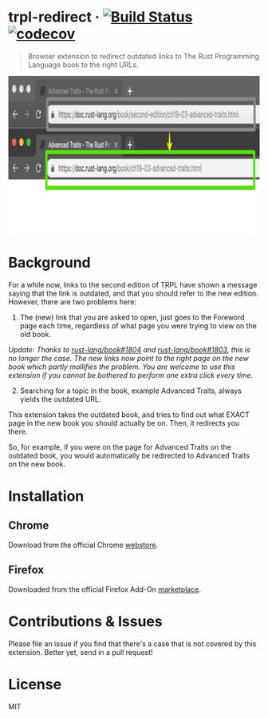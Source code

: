# trpl-redirect &middot; [![Build Status](https://travis-ci.com/srishanbhattarai/trpl-redirect.svg?token=r9ZKJZspyajhDz5EguyH&branch=master)](https://travis-ci.com/srishanbhattarai/trpl-redirect) [![codecov](https://codecov.io/gh/srishanbhattarai/trpl-redirect/branch/master/graph/badge.svg)](https://codecov.io/gh/srishanbhattarai/trpl-redirect)
> Browser extension to redirect outdated links to The Rust Programming Language book to the right URLs.

![Image of TRPL Redirect](https://github.com/srishanbhattarai/trpl-redirect/blob/master/screenshot.png)

# Background
For a while now, links to the second edition of TRPL have shown a message saying that the link is outdated, and that you should refer to the new edition.
However, there are two problems here:
1. The (new) link that you are asked to open, just goes to the Foreword page each time, regardless of what page you were trying to view on the old book.

_Update: Thanks to [rust-lang/book#1804](https://github.com/rust-lang/book/pull/1804) and [rust-lang/book#1803](https://github.com/rust-lang/book/pull/1803), this is no longer the case. The new links now point to the right page on the new book which partly mollifies the problem. You are welcome to use this extension if you cannot be bothered to perform one extra click every time._

2. Searching for a topic in the book, example Advanced Traits, always yields the outdated URL.

This extension takes the outdated book, and tries to find out what EXACT page in the new book you should actually be on. Then, it redirects you there.

So, for example, if you were on the page for Advanced Traits on the outdated book, you would automatically be redirected to Advanced Traits on the new book.

# Installation
## Chrome
Download from the official Chrome [webstore](https://chrome.google.com/webstore/detail/trpl-redirect/inapnophinbgkgahciiakfmcejejfmpa).

## Firefox
Downloaded from the official Firefox Add-On [marketplace](https://addons.mozilla.org/en-US/firefox/addon/trpl-redirect/).

# Contributions & Issues
Please file an issue if you find that there's a case that is not covered by this extension. Better yet, send in a pull request!

# License
MIT

